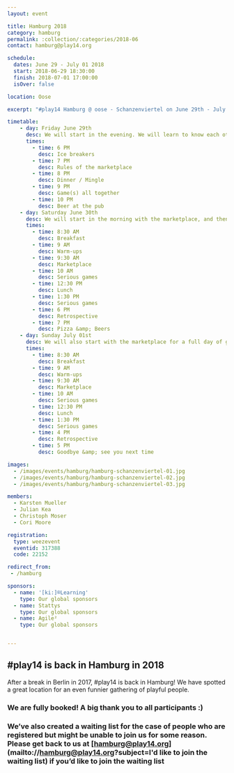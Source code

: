 ```yaml
---
layout: event

title: Hamburg 2018
category: hamburg
permalink: :collection/:categories/2018-06
contact: hamburg@play14.org

schedule:
  dates: June 29 - July 01 2018
  start: 2018-06-29 18:30:00
  finish: 2018-07-01 17:00:00
  isOver: false

location: Oose

excerpt: "#play14 Hamburg @ oose - Schanzenviertel on June 29th - July 1st 2018"

timetable:
    - day: Friday June 29th
      desc: We will start in the evening. We will learn to know each other and share a nice dinner all together.
      times:
        - time: 6 PM
          desc: Ice breakers
        - time: 7 PM
          desc: Rules of the marketplace
        - time: 8 PM
          desc: Dinner / Mingle
        - time: 9 PM
          desc: Game(s) all together
        - time: 10 PM
          desc: Beer at the pub
    - day: Saturday June 30th
      desc: We will start in the morning with the marketplace, and then we will play games all day long.
      times:
        - time: 8:30 AM
          desc: Breakfast
        - time: 9 AM
          desc: Warm-ups
        - time: 9:30 AM
          desc: Marketplace
        - time: 10 AM
          desc: Serious games
        - time: 12:30 PM
          desc: Lunch
        - time: 1:30 PM
          desc: Serious games
        - time: 6 PM
          desc: Retrospective
        - time: 7 PM
          desc: Pizza &amp; Beers
    - day: Sunday July 01st
      desc: We will also start with the marketplace for a full day of games. Whoever needs to catch a plane can leave earlier.
      times:
        - time: 8:30 AM
          desc: Breakfast
        - time: 9 AM
          desc: Warm-ups
        - time: 9:30 AM
          desc: Marketplace
        - time: 10 AM
          desc: Serious games
        - time: 12:30 PM
          desc: Lunch
        - time: 1:30 PM
          desc: Serious games
        - time: 4 PM
          desc: Retrospective
        - time: 5 PM
          desc: Goodbye &amp; see you next time

images:
  - /images/events/hamburg/hamburg-schanzenviertel-01.jpg
  - /images/events/hamburg/hamburg-schanzenviertel-02.jpg
  - /images/events/hamburg/hamburg-schanzenviertel-03.jpg

members:
  - Karsten Mueller
  - Julian Kea
  - Christoph Moser
  - Cori Moore

registration: 
  type: weezevent
  eventid: 317388
  code: 22152

redirect_from:
 - /hamburg

sponsors:
  - name: '[ki:]®Learning'
    type: Our global sponsors
  - name: Stattys
    type: Our global sponsors
  - name: Agile²
    type: Our global sponsors


---
```


## #play14 is back in Hamburg in 2018

After a break in Berlin in 2017, #play14 is back in Hamburg!
We have spotted a great location for an even funnier gathering of playful people.

### We are fully booked! A big thank you to all participants :) 
### We’ve also created a waiting list for the case of people who are registered but might be unable to join us for some reason. Please get back to us at [hamburg@play14.org](mailto://hamburg@play14.org?subject=I'd like to join the waiting list) if you’d like to join the waiting list
